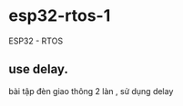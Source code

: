 # esp32-rtos-1 

ESP32 - RTOS 

use delay.
------------------------------------
bài tập đèn giao thông 2 làn , sử dụng delay